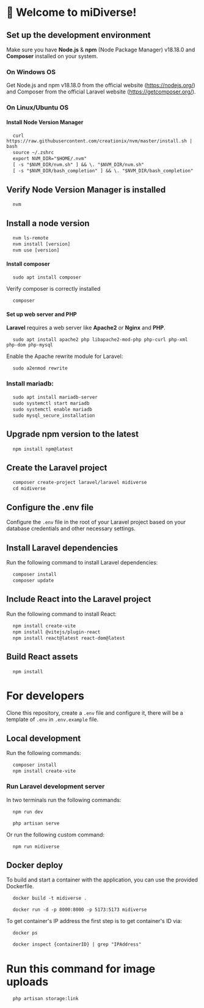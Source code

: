 # 👋 Welcome to <b>miDiverse!</b>

## Set up the development environment
Make sure you have <b>Node.js</b> & <b>npm</b> (Node Package Manager) v18.18.0 and <b>Composer</b> installed on your system.
### On Windows OS
Get Node.js and npm v18.18.0 from the official website (https://nodejs.org/) and Composer from the official Laravel website (https://getcomposer.org/).
### On Linux/Ubuntu OS
#### Install Node Version Manager
<pre>
  <code>curl https://raw.githubusercontent.com/creationix/nvm/master/install.sh | bash</code>
  <code>source ~/.zshrc</code>
  <code>export NVM_DIR="$HOME/.nvm"</code>
  <code>[ -s "$NVM_DIR/nvm.sh" ] && \. "$NVM_DIR/nvm.sh"</code>
  <code>[ -s "$NVM_DIR/bash_completion" ] && \. "$NVM_DIR/bash_completion"</code>
</pre>
## Verify Node Version Manager is installed
<pre>
  <code>nvm</code>
</pre>

## Install a node version
<pre>
  <code>nvm ls-remote</code>
  <code>nvm install [version]</code>
  <code>nvm use [version]</code>
</pre>

#### Install composer
<pre>
  <code>sudo apt install composer</code>
</pre>
Verify composer is correctly installed
<pre>
  <code>composer</code>
</pre>
#### Set up web server and PHP
<b>Laravel</b> requires a web server like <b>Apache2</b> or <b>Nginx</b> and <b>PHP</b>.
<pre>
  <code>sudo apt install apache2 php libapache2-mod-php php-curl php-xml php-dom php-mysql</code>
</pre>
Enable the Apache rewrite module for Laravel:
<pre>
  <code>sudo a2enmod rewrite</code>
</pre>
### Install mariadb:
<pre>
  <code>sudo apt install mariadb-server</code>
  <code>sudo systemctl start mariadb</code>
  <code>sudo systemctl enable mariadb</code>
  <code>sudo mysql_secure_installation</code>
</pre>

## Upgrade npm version to the latest
<pre>
  <code>npm install npm@latest</code>
</pre>
## Create the Laravel project
<pre>
  <code>composer create-project laravel/laravel midiverse</code>
  <code>cd midiverse</code>
</pre>

## Configure the .env file
Configure the <code>.env</code> file in the root of your Laravel project based on your database credentials and other necessary settings.

## Install Laravel dependencies
Run the following command to install Laravel dependencies:
<pre>
  <code>composer install</code>
  <code>composer update</code>
</pre>

## Include React into the Laravel project
Run the following command to install React:
<pre>
  <code>npm install create-vite</code>
  <code>npm install @vitejs/plugin-react</code>
  <code>npm install react@latest react-dom@latest</code>
</pre>

## Build React assets
<pre>
  <code>npm install</code>
</pre>

# For developers
Clone this repository, create a <code>.env</code> file and configure it, there will be a template of <code>.env</code> in <code>.env.example</code> file.

## Local development
Run the following commands:
<pre>
  <code>composer install</code>
  <code>npm install create-vite</code>
</pre>

### Run Laravel development server
In two terminals run the following commands:
<pre>
  <code>npm run dev</code>
</pre>
<pre>
  <code>php artisan serve</code>
</pre>
Or run the following custom command:
<pre>
  <code>npm run midiverse</code>
</pre>

## Docker deploy
To build and start a container with the application, you can use the provided Dockerfile.
<pre>
  <code>docker build -t midiverse .</code>
</pre>
<pre>
  <code>docker run -d -p 8000:8000 -p 5173:5173 midiverse</code>
</pre>
To get container's IP address the first step is to get container's ID via:
<pre>
  <code>docker ps</code>
</pre>
<pre>
  <code>docker inspect {containerID} | grep "IPAddress"</code>
</pre>

# Run this command for image uploads
<pre>
  <code>php artisan storage:link</code>
</pre>